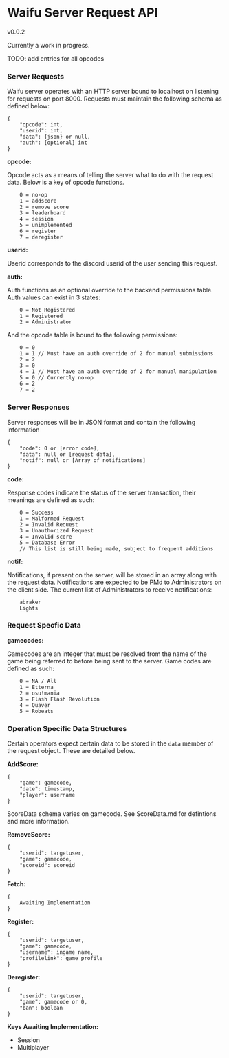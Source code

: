 # Waifu Server Request API

v0.0.2

Currently a work in progress.

TODO: add entries for all opcodes

### Server Requests

Waifu server operates with an HTTP server bound to localhost on listening for requests on port 8000. Requests must maintain the following schema as defined below:

```
{
    "opcode": int,
    "userid": int,
    "data": {json} or null,
    "auth": [optional] int
}
```

__opcode:__

Opcode acts as a means of telling the server what to do with the request data. Below is a key of opcode functions.

```
    0 = no-op
    1 = addscore
    2 = remove score
    3 = leaderboard
    4 = session
    5 = unimplemented
    6 = register
    7 = deregister
```

__userid:__

Userid corresponds to the discord userid of the user sending this request.

__auth:__

Auth functions as an optional override to the backend permissions table. Auth values can exist in 3 states:

```
    0 = Not Registered
    1 = Registered
    2 = Administrator
```

And the opcode table is bound to the following permissions:

```
    0 = 0
    1 = 1 // Must have an auth override of 2 for manual submissions
    2 = 2
    3 = 0
    4 = 1 // Must have an auth override of 2 for manual manipulation
    5 = 0 // Currently no-op
    6 = 2
    7 = 2
```

### Server Responses

Server responses will be in JSON format and contain the following information

```
{
    "code": 0 or [error code],
    "data": null or [request data],
    "notif": null or [Array of notifications]
}
```

__code:__

Response codes indicate the status of the server transaction, their meanings are defined as such:

```
    0 = Success
    1 = Malformed Request
    2 = Invalid Request
    3 = Unauthorized Request
    4 = Invalid score
    5 = Database Error
    // This list is still being made, subject to frequent additions
```

__notif:__

Notifications, if present on the server, will be stored in an array along with the request data. Notifications are expected to be PMd to Administrators on the client side. The current list of Administrators to receive notifications:

```
    abraker
    Lights
```

### Request Specfic Data

__gamecodes:__

Gamecodes are an integer that must be resolved from the name of the game being referred to before being sent to the server. Game codes are defined as such:

```
    0 = NA / All
    1 = Etterna
    2 = osu!mania
    3 = Flash Flash Revolution
    4 = Quaver
    5 = Robeats
```

### Operation Specific Data Structures

Certain operators expect certain data to be stored in the `data` member of the request object. These are detailed below.

__AddScore:__

```
{
    "game": gamecode,
    "date": timestamp,
    "player": username
}
```

ScoreData schema varies on gamecode. See ScoreData.md for defintions and more information.

__RemoveScore:__

```
{
    "userid": targetuser,
    "game": gamecode,
    "scoreid": scoreid
}
```

__Fetch:__

```
{
    Awaiting Implementation
}
```

__Register:__

```
{
    "userid": targetuser,
    "game": gamecode,
    "username": ingame name,
    "profilelink": game profile
}
```

__Deregister:__

```
{
    "userid": targetuser,
    "game": gamecode or 0,
    "ban": boolean
}
```

__Keys Awaiting Implementation:__

* Session
* Multiplayer
